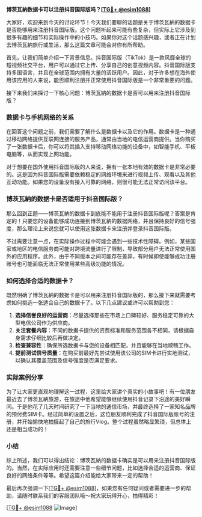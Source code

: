 **博茨瓦納数据卡可以注册抖音国际版吗？[[TG💪+ @esim1088](https://t.me/s/esim1088)]**

大家好，欢迎来到今天的讨论环节！今天我们要聊的话题是关于博茨瓦納的数据卡是否能够用来注册抖音国际版。这个问题听起来可能有些复杂，但实际上它涉及到很多有趣的细节和实际操作中的小技巧。如果你对这个话题感兴趣，或者正在计划去博茨瓦納旅行或生活，那么这篇文章可能会对你有所帮助。

首先，让我们简单介绍一下背景信息。抖音国际版（TikTok）是一款风靡全球的短视频社交平台，用户可以通过它上传、分享自己的创意视频内容。抖音国际版支持多国语言，并且在全球范围内拥有大量的活跃用户。因此，对于许多想在海外使用该应用的人来说，能否顺利注册并正常使用抖音国际版是一个非常重要的问题。

接下来我们来探讨一下核心问题：博茨瓦納的数据卡是否可以用来注册抖音国际版？

### 数据卡与手机网络的关系

在回答这个问题之前，我们需要了解什么是数据卡以及它的作用。数据卡是一种通过移动网络提供互联网连接的服务产品，通常由当地的电信运营商提供。当你购买了一张数据卡后，你可以将其插入支持移动网络功能的设备中，如智能手机、平板电脑等，从而实现上网功能。

对于想要在国外使用抖音国际版的人来说，拥有一张本地有效的数据卡是非常必要的。这是因为抖音国际版需要依赖稳定的网络环境来进行视频上传、观看以及其他互动功能。如果您的设备没有接入可靠的网络，则很可能无法正常访问该平台。

### 博茨瓦納的数据卡是否适用于抖音国际版？

那么回到正题——博茨瓦納的数据卡到底能不能用于注册抖音国际版呢？答案是肯定的！只要您的设备能够成功连接到博茨瓦納的数据网络，并且保持良好的信号强度，那么理论上来说您就可以使用这张数据卡来注册并登录抖音国际版。

不过需要注意一点，在实际操作过程中可能会遇到一些技术性障碍。例如，某些国家或地区的电信服务商可能对跨境流量进行了限制，导致部分用户无法正常使用国外的应用程序。此外，由于不同版本之间可能存在差异，有时候即使能够成功注册账号也可能面临无法正常使用某些高级功能的情况。

### 如何选择合适的数据卡？

既然明确了博茨瓦納的数据卡是可以用来注册抖音国际版的，那么接下来就需要考虑如何挑选一张适合自己的数据卡了。以下几点建议或许可以帮助到您：

1. **选择信誉良好的运营商**：尽量选择那些在市场上口碑较好、服务稳定可靠的大型电信公司作为供应商。
2. **关注套餐内容**：不同的数据卡提供的资费标准和服务范围各不相同，请根据自身需求仔细比较后再做决定。
3. **检查兼容性**：确保所选数据卡与您的设备相匹配，并且能够在当地顺畅工作。
4. **提前测试信号质量**：在购买前最好先尝试使用该公司的SIM卡进行实地测试，以确认其覆盖范围及信号强度是否满足要求。

### 实际案例分享

为了让大家更直观地理解这一过程，这里给大家讲个真实的小故事吧！有一位朋友最近去了博茨瓦納旅游，在旅途中他希望能够继续使用抖音记录下沿途的美好瞬间。于是他花了几天时间研究了一下当地的通信市场，并最终选择了一家知名品牌的预付费SIM卡。经过简单的设置之后，这位朋友顺利完成了抖音国际版账号的注册，并开始愉快地拍摄起了自己的旅行Vlog。整个过程虽然略显繁琐，但总体上还是相当成功的！

### 小结

综上所述，我们可以得出结论：博茨瓦納的数据卡确实是可以用来注册抖音国际版的。当然，在实际应用时还需要注意一些细节问题，比如选择合适的运营商、保证良好的网络条件等等。希望这篇介绍能给大家带来一定的帮助！

最后再次强调一下[[TG💪+ @esim1088](https://t.me/s/esim1088)]，如果您有任何疑问或者需要进一步的帮助，请随时联系我们的客服团队哦～祝大家玩得开心，拍得精彩！

[[TG💪+ @esim1088](https://t.me/s/esim1088) ![Image](https://i.postimg.cc/4NQfJmqS/Snipaste-2025-05-13-00-14-12.png)]